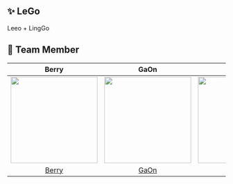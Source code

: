 ## ✨ LeGo
Leeo + LingGo

## 👥 Team Member
| Berry | GaOn | Jay | ZENA |
|:----:|:----:|:----:|:----:|
| <img src="https://avatars.githubusercontent.com/u/63771212?v=4" width="200" height="200"> | <img src="https://avatars.githubusercontent.com/u/125735850?v=4" width="200" height="200"> | <img src="https://avatars.githubusercontent.com/u/125081391?v=4" width="200" height="200"> | <img src="https://avatars.githubusercontent.com/u/57654681?v=4" width="200" height="200"> |
| [Berry](https://github.com/sohnseoyeon) | [GaOn](https://github.com/xnoag) | [Jay](https://github.com/jaeseoklee-dev) | [ZENA](https://github.com/dayo2n) |
